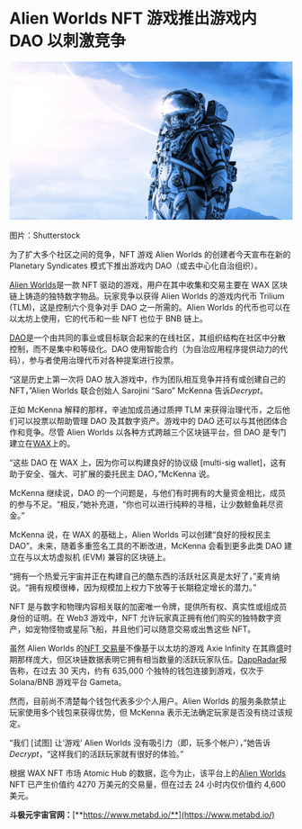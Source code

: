 # Alien Worlds NFT 游戏推出游戏内 DAO 以刺激竞争




![img](33.png)

图片：Shutterstock

为了扩大多个社区之间的竞争，NFT 游戏 Alien Worlds 的创建者今天宣布在新的 Planetary Syndicates 模式下推出游戏内 DAO（或去中心化自治组织）。

[Alien Worlds](https://alienworlds.io/syndicates)是一款 NFT 驱动的游戏，用户在其中收集和交易主要在 WAX 区块链上铸造的独特数字物品。玩家竞争以获得 Alien Worlds 的游戏内代币 Trilium (TLM)，这是控制六个竞争对手 DAO 之一所需的。Alien Worlds 的代币也可以在以太坊上使用，它的代币和一些 NFT 也位于 BNB 链上。

[DAO](https://decrypt.co/resources/decentralized-autonomous-organization-dao)是一个由共同的事业或目标联合起来的在线社区，其组织结构在社区中分散控制，而不是集中和等级化。DAO 使用智能合约（为自治应用程序提供动力的代码），参与者使用治理代币对各种提案进行投票。

“这是历史上第一次将 DAO 放入游戏中，作为团队相互竞争并持有或创建自己的 NFT，”Alien Worlds 联合创始人 Sarojini “Saro” McKenna 告诉*Decrypt*。

正如 McKenna 解释的那样，辛迪加成员通过质押 TLM 来获得治理代币，之后他们可以投票以帮助管理 DAO 及其数字资产。游戏中的 DAO 还可以与其他团体合作和竞争。尽管 Alien Worlds 以各种方式跨越三个区块链平台，但 DAO 是专门建立在[WAX](https://decrypt.co/resources/worldwide-asset-exchange-guide-wax)上的。

“这些 DAO 在 WAX 上，因为你可以构建良好的协议级 [multi-sig wallet]，这有助于安全、强大、可扩展的委托民主 DAO，”McKenna 说。

McKenna 继续说，DAO 的一个问题是，与他们有时拥有的大量资金相比，成员的参与不足。“相反，”她补充道，“你也可以进行纯粹的寻租，让少数鲸鱼耗尽资金。”

McKenna 说，在 WAX 的基础上，Alien Worlds 可以创建“良好的授权民主 DAO”。未来，随着多重签名工具的不断改进，McKenna 会看到更多此类 DAO 建立在与以太坊虚拟机 (EVM) 兼容的区块链上。

“拥有一个热爱元宇宙并正在构建自己的酷东西的活跃社区真是太好了，”麦肯纳说。“拥有规模很棒，因为规模加上权力下放等于长期稳定增长的潜力。”

NFT 是与数字和物理内容相关联的加密唯一令牌，提供所有权、真实性或组成员身份的证明。在 Web3 游戏中，NFT 允许玩家真正拥有他们购买的独特数字资产，如宠物怪物或星际飞船，并且他们可以随意交易或出售这些 NFT。

虽然 Alien Worlds 的[NFT 交易量](https://decrypt.co/81831/axie-infinity-ethereum-nfts-whats-next)不像基于以太坊的游戏 Axie Infinity 在其鼎盛时期那样庞大，但区块链数据表明它拥有相当数量的活跃玩家队伍。[DappRadar](https://dappradar.com/rankings/category/games)报告称，在过去 30 天内，约有 635,000 个独特的钱包连接到游戏，仅次于 Solana/BNB 游戏平台 Gameta。

然而，目前尚不清楚每个钱包代表多少个人用户。Alien Worlds 的服务条款禁止玩家使用多个钱包来获得优势，但 McKenna 表示无法确定玩家是否没有绕过该规定。

“我们 [试图] 让‘游戏’ Alien Worlds 没有吸引力（即，玩多个帐户），”她告诉*Decrypt*，“这样我们的活跃玩家就有很好的体验。”

根据 WAX NFT 市场 Atomic Hub 的数据，迄今为止，该平台上的[Alien Worlds](https://wax.atomichub.io/explorer/collection/alien.worlds) NFT 已产生价值约 4270 万美元的交易量，但在过去 24 小时内仅价值约 4,600 美元。

**斗极元宇宙官网：**[**https://www.metabd.io/**](https://www.metabd.io/)
